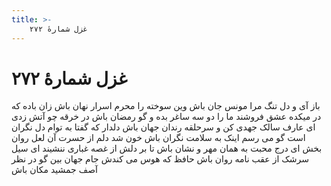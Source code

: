 ```yaml
---
title: >-
    غزل شمارهٔ ۲۷۲
---
```

# غزل شمارهٔ ۲۷۲

باز آی و دل تنگ مرا مونس جان باش
وین سوخته را محرم اسرار نهان باش
زان باده که در میکده عشق فروشند
ما را دو سه ساغر بده و گو رمضان باش
در خرقه چو آتش زدی ای عارف سالک
جهدی کن و سرحلقه رندان جهان باش
دلدار که گفتا به توام دل نگران است
گو می رسم اینک به سلامت نگران باش
خون شد دلم از حسرت آن لعل روان بخش
ای درج محبت به همان مهر و نشان باش
تا بر دلش از غصه غباری ننشیند
ای سیل سرشک از عقب نامه روان باش
حافظ که هوس می کندش جام جهان بین
گو در نظر آصف جمشید مکان باش
